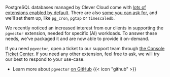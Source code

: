 
PostgreSQL databases managed by Clever Cloud come with [lots of extensions enabled by default](/developers/doc/addons/postgresql/#default-extensions). There are also [some you can ask for](/developers/doc/addons/postgresql/#on-demand-extensions), and we'll set them up, like `pg_cron`, `pgtap` or `timescaledb`.

We recently noticed an increased interest from our clients in supporting the `pgvector` extension, needed for specific (AI) workloads. To answer these needs, we've packaged it and are now able to provide it on-demand.

If you need `pgvector`, open a ticket to our support team through [the Console Ticket Center](https://console.clever-cloud.com/ticket-center-choice). If you need any other extension, feel free to ask, we will try our best to respond to your use-case.

- Learn more about `pgvector` [on GitHub](https://github.com/pgvector/pgvector) {{< icon "github" >}}

